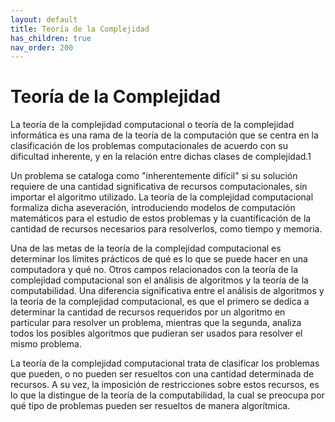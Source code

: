 ```yaml
---
layout: default
title: Teoría de la Complejidad
has_children: true
nav_order: 200
---
```


# Teoría de la Complejidad

La teoría de la complejidad computacional o teoría de la complejidad informática es una rama de la teoría de la computación que se centra en la clasificación de los problemas computacionales de acuerdo con su dificultad inherente, y en la relación entre dichas clases de complejidad.1​

Un problema se cataloga como "inherentemente difícil" si su solución requiere de una cantidad significativa de recursos computacionales, sin importar el algoritmo utilizado. La teoría de la complejidad computacional formaliza dicha aseveración, introduciendo modelos de computación matemáticos para el estudio de estos problemas y la cuantificación de la cantidad de recursos necesarios para resolverlos, como tiempo y memoria.

Una de las metas de la teoría de la complejidad computacional es determinar los límites prácticos de qué es lo que se puede hacer en una computadora y qué no. Otros campos relacionados con la teoría de la complejidad computacional son el análisis de algoritmos y la teoría de la computabilidad. Una diferencia significativa entre el análisis de algoritmos y la teoría de la complejidad computacional, es que el primero se dedica a determinar la cantidad de recursos requeridos por un algoritmo en particular para resolver un problema, mientras que la segunda, analiza todos los posibles algoritmos que pudieran ser usados para resolver el mismo problema.

La teoría de la complejidad computacional trata de clasificar los problemas que pueden, o no pueden ser resueltos con una cantidad determinada de recursos. A su vez, la imposición de restricciones sobre estos recursos, es lo que la distingue de la teoría de la computabilidad, la cual se preocupa por qué tipo de problemas pueden ser resueltos de manera algorítmica.

